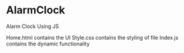 # AlarmClock
Alarm Clock Using JS

Home.html contains the UI
Style.css contains the styling of file
Index.js contains the dynamic functionality 

